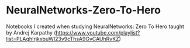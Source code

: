 # NeuralNetworks-Zero-To-Hero
Notebooks I created when studying NeuralNetworks: Zero To Hero taught by Andrej Karpathy (https://www.youtube.com/playlist?list=PLAqhIrjkxbuWI23v9cThsA9GvCAUhRvKZ)
